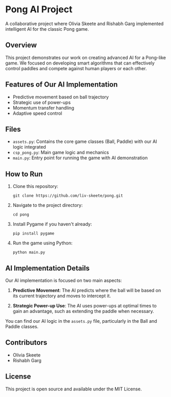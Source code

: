 # Pong AI Project

A collaborative project where Olivia Skeete and Rishabh Garg implemented intelligent AI for the classic Pong game.

## Overview

This project demonstrates our work on creating advanced AI for a Pong-like game. We focused on developing smart algorithms that can effectively control paddles and compete against human players or each other.

## Features of Our AI Implementation

- Predictive movement based on ball trajectory
- Strategic use of power-ups
- Momentum transfer handling
- Adaptive speed control

## Files

- `assets.py`: Contains the core game classes (Ball, Paddle) with our AI logic integrated
- `csp_pong.py`: Main game logic and mechanics
- `main.py`: Entry point for running the game with AI demonstration

## How to Run

1. Clone this repository:
   ```
   git clone https://github.com/liv-skeete/pong.git
   ```

2. Navigate to the project directory:
   ```
   cd pong
   ```

3. Install Pygame if you haven't already:
   ```
   pip install pygame
   ```

4. Run the game using Python:
   ```
   python main.py
   ```

## AI Implementation Details

Our AI implementation is focused on two main aspects:

1. **Predictive Movement**: The AI predicts where the ball will be based on its current trajectory and moves to intercept it.

2. **Strategic Power-up Use**: The AI uses power-ups at optimal times to gain an advantage, such as extending the paddle when necessary.

You can find our AI logic in the `assets.py` file, particularly in the Ball and Paddle classes.

## Contributors

- Olivia Skeete
- Rishabh Garg

## License

This project is open source and available under the MIT License.